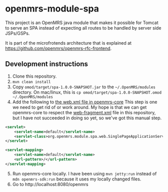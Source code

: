 # openmrs-module-spa

This project is an OpenMRS java module that makes it possible for Tomcat to serve an SPA instead of expecting all routes
to be handled by server side JSPs/GSPs.

It is part of the microfrotends architecture that is explained at https://github.com/openmrs/openmrs-rfc-frontend.

## Development instructions
1. Clone this repository.
2. `mvn clean install`
3. Copy `omod/target/spa-1.0.0-SNAPSHOT.jar` to the `~/.OpenMRS/modules` directory. On mac/linux, this is `cp omod/target/spa-1.0.0-SNAPSHOT.omod ~/.OpenMRS/modules`
4. Add the following to [the web.xml file in openmrs-core](https://github.com/openmrs/openmrs-core/blob/master/webapp/src/main/webapp/WEB-INF/web.xml)
   This step is one we need to get rid of or work around. My hope is that we can get openmrs-core to respect the
   [web-fragment.xml](/omod/src/main/resources/META-INF/web-fragment.xml) file in this repository, but I have not succeeded
   in doing so yet, so we've got this manual step.
```xml
<servlet>
    <servlet-name>default</servlet-name>
    <servlet-class>org.openmrs.module.spa.web.SinglePageApplicationServlet</servlet-class>
</servlet>

<servlet-mapping>
    <servlet-name>default</servlet-name>
    <url-pattern>/</url-pattern>
</servlet-mapping>
```
5. Run openmrs-core locally. I have been using `mvn jetty:run` instead of `mdn openmrs-sdk:run` because it uses my locally
changed files.
6. Go to http://localhost:8080/openmrs